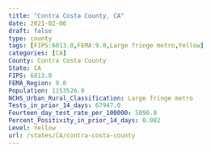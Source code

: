 ```yaml
---
title: "Contra Costa County, CA"
date: 2021-02-06
draft: false
type: county
tags: [FIPS:6013.0,FEMA:9.0,Large fringe metro,Yellow]
categories: [CA]
County: Contra Costa County
State: CA
FIPS: 6013.0
FEMA_Region: 9.0
Population: 1153526.0
NCHS_Urban_Rural_Classification: Large fringe metro
Tests_in_prior_14_days: 67947.0
Fourteen_day_test_rate_per_100000: 5890.0
Percent_Positivity_in_prior_14_days: 0.082
Level: Yellow
url: /states/CA/contra-costa-county
---
```



